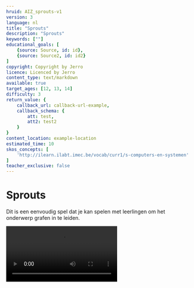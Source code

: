 ```yaml
---
hruid: AIZ_sprouts-v1
version: 3
language: nl
title: "Sprouts"
description: "Sprouts"
keywords: [""]
educational_goals: [
    {source: Source, id: id}, 
    {source: Source2, id: id2}
]
copyright: Copyright by Jerro
licence: Licenced by Jerro
content_type: text/markdown
available: true
target_ages: [12, 13, 14]
difficulty: 3
return_value: {
    callback_url: callback-url-example,
    callback_schema: {
        att: test,
        att2: test2
    }
}
content_location: example-location
estimated_time: 10
skos_concepts: [
    'http://ilearn.ilabt.imec.be/vocab/curr1/s-computers-en-systemen'
]
teacher_exclusive: false
---
```


# Sprouts
Dit is een eenvoudig spel dat je kan spelen met leerlingen om het onderwerp grafen in te leiden.

![Sprouts)](embed/sprouts.mp4 "Notebooks Dataframe")